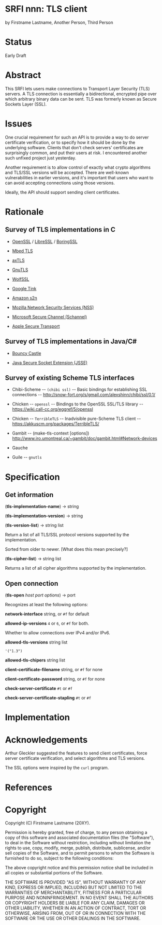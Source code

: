 # SRFI nnn: TLS client

by Firstname Lastname, Another Person, Third Person

# Status

Early Draft

# Abstract

This SRFI lets users make connections to Transport Layer Security
(TLS) servers. A TLS connection is essentially a bidirectional,
encrypted pipe over which arbitrary binary data can be sent. TLS was
formerly known as Secure Sockets Layer (SSL).

# Issues

One crucial requirement for such an API is to provide a way to do
server certificate verification, or to specify how it should be done
by the underlying software. Clients that don't check servers'
certificates are surprisingly common, and put their users at risk. I
encountered another such unfixed project just yesterday.

Another requirement is to allow control of exactly what crypto
algorithms and TLS/SSL versions will be accepted. There are well-known
vulnerabilities in earlier versions, and it's important that users who
want to can avoid accepting connections using those versions.

Ideally, the API should support sending client certificates.

# Rationale

## Survey of TLS implementations in C

* [OpenSSL](https://www.openssl.org) /
  [LibreSSL](https://www.libressl.org) /
  [BoringSSL](https://github.com/google/boringssl)

* [Mbed TLS](https://github.com/ARMmbed/mbedtls)

* [axTLS](http://axtls.sourceforge.net/)

* [GnuTLS](https://www.gnu.org/software/gnutls/)

* [WolfSSL](https://www.wolfssl.com/)

* [Google Tink](https://github.com/google/tink)

* [Amazon s2n](https://github.com/awslabs/s2n)

* [Mozilla Network Security Services (NSS)](https://developer.mozilla.org/en-US/docs/Mozilla/Projects/NSS)

* [Microsoft Secure Channel (Schannel)](https://docs.microsoft.com/en-us/windows/win32/secauthn/secure-channel)

* [Apple Secure Transport](https://developer.apple.com/documentation/security/secure_transport)

## Survey of TLS implementations in Java/C#

* [Bouncy Castle](https://bouncycastle.org/)

* [Java Secure Socket Extension (JSSE)](https://docs.oracle.com/javase/9/security/java-secure-socket-extension-jsse-reference-guide.htm)

## Survey of existing Scheme TLS interfaces

* Chibi-Scheme -- `(chibi ssl)` -- Basic bindings for establishing SSL connections -- http://snow-fort.org/s/gmail.com/alexshinn/chibi/ssl/0.1/

* Chicken -- `openssl` -- Bindings to the OpenSSL SSL/TLS library -- https://wiki.call-cc.org/eggref/5/openssl

* Chicken -- `TerribleTLS` -- Inadvisible pure-Scheme TLS client -- https://akkuscm.org/packages/TerribleTLS/

* Gambit -- (make-tls-context [options]) http://www.iro.umontreal.ca/~gambit/doc/gambit.html#Network-devices

* Gauche

* Guile -- `gnutls`

# Specification

## Get information

(**tls-implementation-name**) -> string

(**tls-implementation-version**) -> string

(**tls-version-list**) -> string list

Return a list of all TLS/SSL protocol versions supported by the
implementation.

Sorted from older to newer. [What does this mean precisely?]

(**tls-cipher-list**) -> string list

Returns a list of all cipher algorithms supported by the
implementation.

## Open connection

(**tls-open** _host_ _port_ _options_) -> port

Recognizes at least the following options:

**network-interface** string, or `#f` for default

**allowed-ip-versions** `4` or `6`, or `#f` for both.

Whether to allow connections over IPv4 and/or IPv6.

**allowed-tls-versions** string list

`'("1.3")`

**allowed-tls-chipers** string list

**client-certificate-filename** string, or `#f` for none

**client-certificate-password** string, or `#f` for none

**check-server-certificate** `#t` or `#f`

**check-server-certificate-stapling** `#t` or `#f`

# Implementation

# Acknowledgements

Arthur Gleckler suggested the features to send client certificates,
force server certificate verification, and select algorithms and TLS
versions.

The SSL options were inspired by the `curl` program.

# References

# Copyright

Copyright (C) Firstname Lastname (20XY).

Permission is hereby granted, free of charge, to any person obtaining
a copy of this software and associated documentation files (the
"Software"), to deal in the Software without restriction, including
without limitation the rights to use, copy, modify, merge, publish,
distribute, sublicense, and/or sell copies of the Software, and to
permit persons to whom the Software is furnished to do so, subject to
the following conditions:

The above copyright notice and this permission notice shall be
included in all copies or substantial portions of the Software.

THE SOFTWARE IS PROVIDED "AS IS", WITHOUT WARRANTY OF ANY KIND,
EXPRESS OR IMPLIED, INCLUDING BUT NOT LIMITED TO THE WARRANTIES OF
MERCHANTABILITY, FITNESS FOR A PARTICULAR PURPOSE AND
NONINFRINGEMENT. IN NO EVENT SHALL THE AUTHORS OR COPYRIGHT HOLDERS BE
LIABLE FOR ANY CLAIM, DAMAGES OR OTHER LIABILITY, WHETHER IN AN ACTION
OF CONTRACT, TORT OR OTHERWISE, ARISING FROM, OUT OF OR IN CONNECTION
WITH THE SOFTWARE OR THE USE OR OTHER DEALINGS IN THE SOFTWARE.
